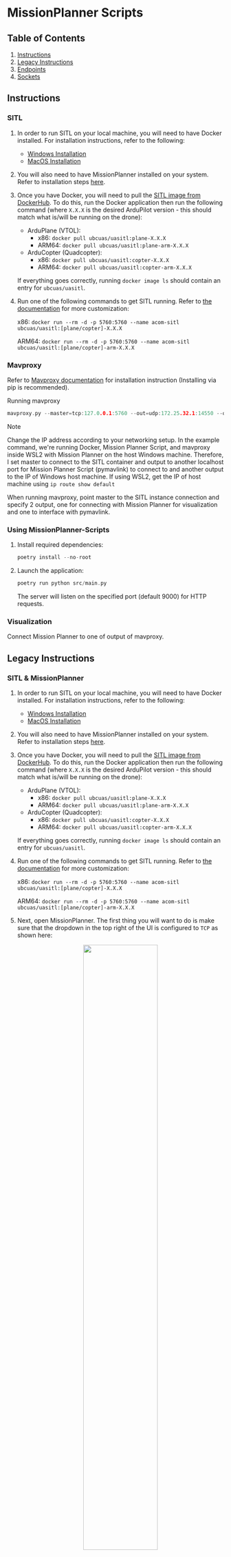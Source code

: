 # MissionPlanner Scripts

## Table of Contents

1. [Instructions](#instructions)
2. [Legacy Instructions](#legacy-instructions)
3. [Endpoints](#endpoints)
4. [Sockets](#sockets)

## Instructions

### SITL

1. In order to run SITL on your local machine, you will need to have Docker installed. For installation instructions, refer to the
following:

    - [Windows Installation](https://docs.docker.com/desktop/install/windows-install/)
    - [MacOS Installation](https://docs.docker.com/desktop/install/mac-install/)

2. You will also need to have MissionPlanner installed on your system. Refer to installation steps [here](https://ardupilot.org/planner/docs/mission-planner-installation.html).

3. Once you have Docker, you will need to pull the [SITL image from DockerHub](https://hub.docker.com/r/ubcuas/uasitl/tags). To do this, run the Docker application then run the following command (where `X.X.X` is the desired ArduPilot version - this should match what is/will be running on the drone):

    - ArduPlane (VTOL):
        - x86: `docker pull ubcuas/uasitl:plane-X.X.X`
        - ARM64: `docker pull ubcuas/uasitl:plane-arm-X.X.X`
    - ArduCopter (Quadcopter):
        - x86: `docker pull ubcuas/uasitl:copter-X.X.X`
        - ARM64: `docker pull ubcuas/uasitl:copter-arm-X.X.X`

    If everything goes correctly, running `docker image ls` should contain an entry for `ubcuas/uasitl`.

4. Run one of the following commands to get SITL running. Refer to [the documentation](https://github.com/ubcuas/UASITL) for more customization:

    x86: `docker run --rm -d -p 5760:5760 --name acom-sitl ubcuas/uasitl:[plane/copter]-X.X.X`

    ARM64: `docker run --rm -d -p 5760:5760 --name acom-sitl ubcuas/uasitl:[plane/copter]-arm-X.X.X`

### Mavproxy

Refer to [Mavproxy documentation](https://ardupilot.org/mavproxy/docs/getting_started/download_and_installation.html#updating) for installation instruction (Installing via pip is recommended).

Running mavproxy
```c
mavproxy.py --master=tcp:127.0.0.1:5760 --out=udp:172.25.32.1:14550 --out=udp:127.0.0.1:14551
```
> [!NOTE]
> Change the IP address according to your networking setup.
> In the example command, we're running Docker, Mission Planner Script, and mavproxy inside WSL2 with Mission Planner on the host Windows machine. Therefore, I set master to connect to the SITL container and output to another localhost port for Mission Planner Script (pymavlink) to connect to and another output to the IP of Windows host machine.
> If using WSL2, get the IP of host machine using `ip route show default`

When running mavproxy, point master to the SITL instance connection and specify 2 output, one for connecting with Mission Planner for visualization and one to interface with pymavlink. 

### Using MissionPlanner-Scripts

1. Install required dependencies:

    ```c
    poetry install --no-root
    ```

2. Launch the application:

    ```c
    poetry run python src/main.py
    ```

    The server will listen on the specified port (default 9000) for HTTP requests.

### Visualization

Connect Mission Planner to one of output of mavproxy.

## Legacy Instructions

### SITL & MissionPlanner

1. In order to run SITL on your local machine, you will need to have Docker installed. For installation instructions, refer to the
following:

    - [Windows Installation](https://docs.docker.com/desktop/install/windows-install/)
    - [MacOS Installation](https://docs.docker.com/desktop/install/mac-install/)

2. You will also need to have MissionPlanner installed on your system. Refer to installation steps [here](https://ardupilot.org/planner/docs/mission-planner-installation.html).

3. Once you have Docker, you will need to pull the [SITL image from DockerHub](https://hub.docker.com/r/ubcuas/uasitl/tags). To do this, run the Docker application then run the following command (where `X.X.X` is the desired ArduPilot version - this should match what is/will be running on the drone):

    - ArduPlane (VTOL):
        - x86: `docker pull ubcuas/uasitl:plane-X.X.X`
        - ARM64: `docker pull ubcuas/uasitl:plane-arm-X.X.X`
    - ArduCopter (Quadcopter):
        - x86: `docker pull ubcuas/uasitl:copter-X.X.X`
        - ARM64: `docker pull ubcuas/uasitl:copter-arm-X.X.X`

    If everything goes correctly, running `docker image ls` should contain an entry for `ubcuas/uasitl`.

4. Run one of the following commands to get SITL running. Refer to [the documentation](https://github.com/ubcuas/UASITL) for more customization:

    x86: `docker run --rm -d -p 5760:5760 --name acom-sitl ubcuas/uasitl:[plane/copter]-X.X.X`

    ARM64: `docker run --rm -d -p 5760:5760 --name acom-sitl ubcuas/uasitl:[plane/copter]-arm-X.X.X`

5. Next, open MissionPlanner. The first thing you will want to do is make sure that the dropdown in the top right of the UI is configured to `TCP` as shown here:

    <p align="center">
        <img src="figures/tcpdropdown.png" width="60%">
    </p>

6. Press the `Connect` Button to the right of that pane. You will be prompted with two inputs: one for hostname, and another for the remote port you want to use. Enter the following for each:

    - Hostname: `localhost`
    - Remote Port: `5760`

7. If you have completed all of the above steps you should be ready to use SITL with MissionPlanner. If you see a drone show up on the map then you should be ready to go.

### Using MissionPlanner-Scripts

> [!NOTE]
> MissionPlanner currently only works on Windows

1. Install required dependencies:

    ```c
    poetry install --no-root
    ```

2. Launch the application:

    On Windows (Powershell)
    ```
    poetry run python .\src\main.py
    ```

    On MacOS
    ```
    poetry run python src/main.py
    ```

    The server will listen on the specified port (default 9000) for HTTP requests, and will use port 4000 to communicate with MissionPlanner.

3. Start the client inside MissionPlanner:

    Navigate to the 'Scripts' tab and select `client.py` to run, the press 'Run Scripts' to start.

    <img src="figures/client_mps.png" width="60%">

### Using Tests

To run tests, you must have the Docker image running (uasitl:copter).
Then, enter the src directory and run the `pytest` command via Poetry:

```
    cd src
```

```
    poetry run pytest
```

### Command Line Arguments

| Argument | Description |
|-|-|
| `--dev` | If present, server is started in development mode rather than production. |
| `--port=9000` | Port on which to listen for HTTP requests. |
| `--status-host=localhost` | Hostname for the status socket to connect to. |
| `--status-port=1323` | Port for the status socket to connect to. |
| `--disable-status` | If present, disables the status socket. |

## Endpoints

See `api_spec.yml` or `postman_collection.json` for up-to-date information on endpoints.

## Sockets

The status WebSocket client connects to `localhost:1323` by default. The hostname and port can be changed via command-line arguments.

Every 100ms, it will emit the `drone_update` event with the following information:

```json
{
    "timestamp": 0,
    "latitude": 0.0,
    "longitude": 0.0,
    "altitude": 0.0,
    "vertical_velocity": 0.0,
    "velocity": 0.0,
    "heading": 0.0,
    "battery_voltage": 0.0
}
```

The timestamp is the number of milliseconds since the epoch.
